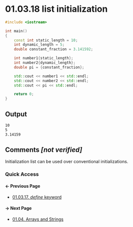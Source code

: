 # 01.03.18 list initialization

```cxx
#include <iostream>

int main()
{
    const int static_length = 10;
    int dynamic_length = 5;
    double constant_fraction = 3.141592;

    int number1{static_length};
    int number2{dynamic_length};
    double pi = {constant_fraction};

    std::cout << number1 << std::endl;
    std::cout << number2 << std::endl;
    std::cout << pi << std::endl;

    return 0;
}

```

## Output

```txt
10
5
3.14159
```

## Comments *[not verified]*

Initialization list can be used over conventional initializations.

### Quick Access

<div class="previous_page pagination">

#### &#8592; Previous Page

* [01.03.17. *define* keyword](./../../01.the_basics/03.variables&constants/17.define.md)

</div>
<div class="next_page pagination">

#### &#8594; Next Page

* [01.04. Arrays and Strings](./../../01.the_basics/04.arrays&strings/README.md)

</div>
